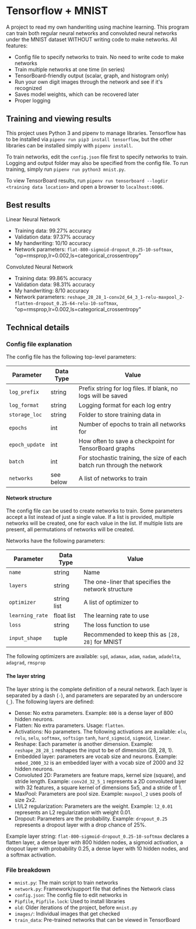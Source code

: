 # Tensorflow + MNIST

A project to read my own handwriting using machine learning. This program can train both regular neural networks and convoluted neural networks under the MNIST dataset WITHOUT writing code to make networks. All features:

* Config file to specify networks to train. No need to write code to make networks
* Train multiple networks at one time (in series)
* TensorBoard-friendly output (scalar, graph, and histogram only)
* Run your own digit images through the network and see if it's recognized
* Saves model weights, which can be recovered later
* Proper logging

## Training and viewing results

This project uses Python 3 and pipenv to manage libraries. Tensorflow has to be installed via `pipenv run pip3 install tensorflow`, but the other libraries can be installed simply with `pipenv install`. 

To train networks, edit the `config.json` file first to specify networks to train. Logging and output folder may also be specified from the config file. To run training, simply run `pipenv run python3 mnist.py`.

To view TensorBoard results, run `pipenv run tensorboard --logdir <training data location>` and open a browser to `localhost:6006`.

## Best results

Linear Neural Network

* Training data: 99.27% accuracy
* Validation data: 97.37% accuracy
* My handwriting: 10/10 accuracy
* Network parameters: `flat-800-sigmoid-dropout_0.25-10-softmax`, "op=rmsprop,lr=0.002,ls=categorical_crossentropy"

Convoluted Neural Network

* Training data: 99.86% accuracy
* Validation data: 98.31% accuracy
* My handwriting: 8/10 accuracy
* Network parameters: `reshape_28_28_1-conv2d_64_3_1-relu-maxpool_2-flatten-dropout_0.25-64-relu-10-softmax`, "op=rmsprop,lr=0.002,ls=categorical_crossentropy"

## Technical details

### Config file explanation

The config file has the following top-level parameters:

Parameter | Data Type | Value
--------- | --------- | -----
`log_prefix` | string | Prefix string for log files. If blank, no logs will be saved
`log_format` | string | Logging format for each log entry
`storage_loc` | string | Folder to store training data in
`epochs` | int | Number of epochs to train all networks for
`epoch_update` | int | How often to save a checkpoint for TensorBoard graphs
`batch` | int | For stochastic training, the size of each batch run through the network
`networks` | see below | A list of networks to train

#### Network structure

The config file can be used to create networks to train. Some parameters accept a list instead of just a single value. If a list is provided, multiple networks will be created, one for each value in the list. If multiple lists are present, all permutations of networks will be created. 

Networks have the following parameters:

Parameter | Data Type | Value
--------- | --------- | -----
`name` | string | Name 
`layers` | string | The one-liner that specifies the network structure
`optimizer` | string list | A list of optimizer to 
`learning_rate` | float list | The learning rate to use
`loss` | string | The loss function to use
`input_shape` | tuple | Recommended to keep this as `[28, 28]` for MNIST

The following optimizers are available: `sgd`, `adamax`, `adam`, `nadam`, `adadelta`, `adagrad`, `rmsprop`

#### The layer string

The layer string is the complete definition of a neural network. Each layer is separated by a dash (`-`), and parameters are separated by an underscore (`_`). The following layers are defined:

* Dense: No extra parameters. Example: `800` is a dense layer of 800 hidden neurons.
* Flatten: No extra parameters. Usage: `flatten`.
* Activations: No parameters. The following activations are available: `elu`, `relu`, `selu`, `softmax`, `softsign` `tanh`, `hard_sigmoid`, `sigmoid`, `linear`.
* Reshape: Each parameter is another dimension. Example: `reshape_28_28_1` reshapes the input to be of dimension (28, 28, 1).
* Embedded layer: parameters are vocab size and neurons. Example: `embed_2000_32` is an embedded layer with a vocab size of 2000 and 32 hidden neurons.
* Convoluted 2D: Parameters are feature maps, kernel size (square), and stride length. Example: `conv2d_32_5_1` represents a 2D convoluted layer with 32 features, a square kernel of dimensions 5x5, and a stride of 1.
* MaxPool: Parameters are pool size. Example: `maxpool_2` uses pools of size 2x2.
* L1/L2 regularization: Parameters are the weight. Example: `l2_0.01` represents an L2 regularization with weight 0.01.
* Dropout: Parameters are the probability. Example: `dropout_0.25` represents a dropout layer with a drop chance of 25%.

Example layer string: `flat-800-sigmoid-dropout_0.25-10-softmax` declares a flatten layer, a dense layer with 800 hidden nodes, a sigmoid activation, a dropout layer with probability 0.25, a dense layer with 10 hidden nodes, and a softmax activation.


### File breakdown

* `mnist.py`: The main script to train networks
* `network.py`: Framework/support file that defines the Network class
* `config.json`: The config file to edit networks in
* `Pipfile`, `Pipfile.lock`: Used to install libraries
* `old`: Older iterations of the project, before `mnist.py`
* `images/`: Individual images that get checked 
* `train_data`: Pre-trained networks that can be viewed in TensorBoard
